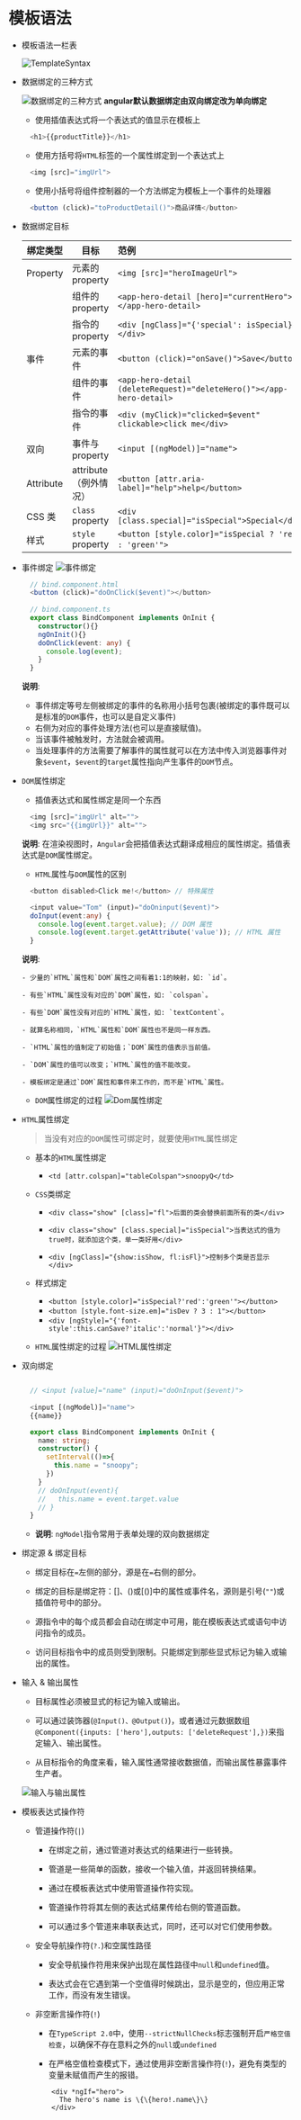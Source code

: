 # 模板语法
- 模板语法一栏表

  ![TemplateSyntax](../images/TemplateSyntax.png)

- 数据绑定的三种方式

  ![数据绑定的三种方式](../images/数据绑定的方式.png)
  **angular默认数据绑定由双向绑定改为单向绑定**

  + 使用插值表达式将一个表达式的值显示在模板上
  ```typescript
    <h1>{{productTitle}}</h1>
  ```

  + 使用方括号将`HTML`标签的一个属性绑定到一个表达式上
  ```typescript
    <img [src]="imgUrl">
  ```

  + 使用小括号将组件控制器的一个方法绑定为模板上一个事件的处理器
  ```typescript
    <button (click)="toProductDetail()">商品详情</button>
  ```

- 数据绑定目标

  | 绑定类型      | 目标               | 范例                                       |
  | --------- | ---------------- | :--------------------------------------- |
  | Property  | 元素的property      | `<img [src]="heroImageUrl">`             |
  |           | 组件的property      | `<app-hero-detail [hero]="currentHero"></app-hero-detail>` |
  |           | 指令的 property     | `<div [ngClass]="{'special': isSpecial}"></div>` |
  | 事件        | 元素的事件            | `<button (click)="onSave()">Save</button>` |
  |           | 组件的事件            | `<app-hero-detail (deleteRequest)="deleteHero()"></app-hero-detail>` |
  |           | 指令的事件            | `<div (myClick)="clicked=$event" clickable>click me</div>` |
  | 双向        | 事件与 property     | `<input [(ngModel)]="name">`             |
  | Attribute | attribute（例外情况）  | `<button [attr.aria-label]="help">help</button>` |
  | CSS 类     | `class` property | `<div [class.special]="isSpecial">Special</div>` |
  | 样式        | `style` property | `<button [style.color]="isSpecial ? 'red' : 'green'">`​ |

- 事件绑定
  ![事件绑定](../images/事件绑定.png)

  ```typescript
    // bind.component.html
    <button (click)="doOnClick($event)"></button>
    
    // bind.component.ts
    export class BindComponent implements OnInit {
      constructor(){}
      ngOnInit(){}
      doOnClick(event: any) {
        console.log(event);
      }
    } 
  ```

  **说明**:
    - 事件绑定等号左侧被绑定的事件的名称用小括号包裹(被绑定的事件既可以是标准的`DOM`事件，也可以是自定义事件)
    - 右侧为对应的事件处理方法(也可以是直接赋值)。
    - 当该事件被触发时，方法就会被调用。
    - 当处理事件的方法需要了解事件的属性就可以在方法中传入浏览器事件对象`$event`，`$event`的`target`属性指向产生事件的`DOM`节点。

- `DOM`属性绑定

  - 插值表达式和属性绑定是同一个东西

  ```typescript
    <img [src]="imgUrl" alt="">
    <img src="{{imgUrl}}" alt="">
  ```

    **说明**: 在渲染视图时，`Angular`会把插值表达式翻译成相应的属性绑定。插值表达式是`DOM`属性绑定。

  -  `HTML`属性与`DOM`属性的区别

    ```typescript
      <button disabled>Click me!</button> // 特殊属性

      <input value="Tom" (input)="doOninput($event)">
      doInput(event:any) {
        console.log(event.target.value); // DOM 属性
        console.log(event.target.getAttribute('value')); // HTML 属性
      }
    ```

    **说明**:

      - 少量的`HTML`属性和`DOM`属性之间有着1:1的映射，如: `id`。

      - 有些`HTML`属性没有对应的`DOM`属性，如: `colspan`。

      - 有些`DOM`属性没有对应的`HTML`属性，如: `textContent`。

      - 就算名称相同，`HTML`属性和`DOM`属性也不是同一样东西。

      - `HTML`属性的值制定了初始值；`DOM`属性的值表示当前值。

      - `DOM`属性的值可以改变；`HTML`属性的值不能改变。

      - 模板绑定是通过`DOM`属性和事件来工作的，而不是`HTML`属性。

  - `DOM`属性绑定的过程
    ![Dom属性绑定](../images/Dom属性绑定.png)

- `HTML`属性绑定
  > 当没有对应的`DOM`属性可绑定时，就要使用`HTML`属性绑定
  - 基本的`HTML`属性绑定 

    + `<td [attr.colspan]="tableColspan">snoopyQ</td>`

  - `CSS`类绑定

    + `<div class="show" [class]="fl">后面的类会替换前面所有的类</div>` 

    + `<div class="show" [class.special]="isSpecial">当表达式的值为true时，就添加这个类，单一类好用</div>` 

    + `<div [ngClass]="{show:isShow, fl:isFl}">控制多个类是否显示</div>`

  - 样式绑定

    + `<button [style.color]="isSpecial?'red':'green'"></button>`
    + `<button [style.font-size.em]="isDev ? 3 : 1"></button>`
    + `<div [ngStyle]="{'font-style':this.canSave?'italic':'normal'}"></div>`

  - `HTML`属性绑定的过程
    ![HTML属性绑定](../images/HTML属性绑定.png)

- 双向绑定
  ```typescript

    // <input [value]="name" (input)="doOnInput($event)">
    
    <input [(ngModel)]="name">
    {{name}}

    export class BindComponent implements OnInit {
      name: string;
      constructor() {
        setInterval(()=>{
          this.name = "snoopy";
        })
      }
      // doOnInput(event){
      //   this.name = event.target.value
      // }
    }
  ```

  - **说明**:  `ngModel`指令常用于表单处理的双向数据绑定


- 绑定源 & 绑定目标
  + 绑定目标在`=`左侧的部分，源是在`=`右侧的部分。

  + 绑定的目标是绑定符：[]、()或[()]中的属性或事件名，源则是引号(`""`)或插值符号中的部分。

  + 源指令中的每个成员都会自动在绑定中可用，能在模板表达式或语句中访问指令的成员。

  + 访问目标指令中的成员则受到限制。只能绑定到那些显式标记为输入或输出的属性。


- 输入 & 输出属性
  + 目标属性必须被显式的标记为输入或输出。

  + 可以通过装饰器(`@Input()、@Output()`)，或者通过元数据数组`@Component({inputs: ['hero'],outputs: ['deleteRequest'],})`来指定输入、输出属性。

  + 从目标指令的角度来看，输入属性通常接收数据值，而输出属性暴露事件生产者。

  ![输入与输出属性](../images/输入与输出属性.png)


- 模板表达式操作符
  + 管道操作符(`|`)

    * 在绑定之前，通过管道对表达式的结果进行一些转换。

    * 管道是一些简单的函数，接收一个输入值，并返回转换结果。

    * 通过在模板表达式中使用管道操作符实现。

    * 管道操作符将其左侧的表达式结果传给右侧的管道函数。

    * 可以通过多个管道来串联表达式，同时，还可以对它们使用参数。

  + 安全导航操作符(`?.`)和空属性路径

    * 安全导航操作符用来保护出现在属性路径中`null`和`undefined`值。

    * 表达式会在它遇到第一个空值得时候跳出，显示是空的，但应用正常工作，而没有发生错误。

  + 非空断言操作符(`!`)

    * 在`TypeScript 2.0`中，使用`--strictNullChecks`标志强制开启`严格空值检查`，以确保不存在意料之外的`null`或`undefined`

    * 在严格空值检查模式下，通过使用非空断言操作符(`!`)，避免有类型的变量未赋值而产生的报错。

    ```
    	<div *ngIf="hero">
    	  The hero's name is \{\{hero!.name\}\}
    	</div>
    ```

